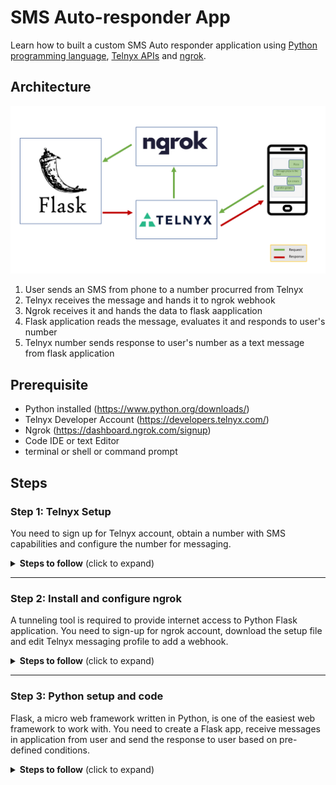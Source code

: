 # SMS Auto-responder App
 Learn how to built a custom SMS Auto responder application using [Python programming language](https://www.python.org/), [Telnyx APIs](https://telnyx.com) and [ngrok](https://ngrok.com/). 

 ## Architecture
 
 <img src='./img/architecture.png' width="1000"/>
 
1. User sends an SMS from phone to a number procurred from Telnyx
1. Telnyx receives the message and hands it to ngrok webhook
1. Ngrok receives it and hands the data to flask aapplication
1. Flask application reads the message, evaluates it and responds to user's number
1. Telnyx number sends response to user's number as a text message from flask application

## Prerequisite

 * Python installed (https://www.python.org/downloads/) 
 * Telnyx Developer Account (https://developers.telnyx.com/)
 * Ngrok (https://dashboard.ngrok.com/signup)
 * Code IDE or text Editor
 * terminal or shell or command prompt

 ## Steps

 ### Step 1: Telnyx Setup
 You need to sign up for Telnyx account, obtain a number with SMS capabilities and configure the number for messaging.
 <details>
<summary><strong>Steps to follow</strong> (click to expand)</summary><p>

 1. Sign up for Telnyx account
    > Set up a developer account with Telnyx from https://telnyx.com/sign-up.

 2. Obtain a number with SMS capabilities for auto-responder app
    > After creating an account and signing in, you need to [acquire a number](https://portal.telnyx.com/#/app/numbers/search-numbers) for the application. Search for a number by selecting your preferred 'Region' or 'Area Code'.
    
    > Make sure that the number supports SMS feature(Very Important!) as it will be used by our application.
 
 3. Create a messaging profile
    > Next create a [messaging profile](https://portal.telnyx.com/#/app/messaging) by clicking on "Add new profile" and provide a suitable profile name to it(you do not need to provide any other detail for now).

 4. Configure the number for messaging
    > Go to the [numbers](https://portal.telnyx.com/#/app/numbers/my-numbers) page, look for the number you created and set the number's `Messaging Profile` to the profile you created in the previous step. 
    
    <details>
    <summary>What if the Telnyx number is an international number for a User</summary>
    <br>    
    
    > If you want to send the message to a Telnyx number which is not in the country where you are, then you need to click on the 'Routing' option.
     <img src='./img/routing_click_red.png' width="800"/>
    
    > After clicking on 'Routing', a dialog box will open. In there, select the traffic type as "P2P" to allow International Inbound and Outbound SMS deliverability. And do not forget to save the changes!  

     <img src='./img/routing_selected.png' width="800"/> 
    </details>
    
 5. Acquire Telnyx API key
    > Go to the [API Keys](https://portal.telnyx.com/#/app/api-keys) page and copy the API Key for the future steps. Incase there is no API Key, then create one.

</p></details>

___

### Step 2: Install and configure ngrok
A tunneling tool is required to provide internet access to Python Flask application. You need to sign-up for ngrok account, download the setup file and edit Telnyx messaging profile to add a webhook.

<details>
<summary><strong>Steps to follow</strong> (click to expand)</summary><p>

 1. Sign up for ngrok account and download the setup file
    > Go to https://dashboard.ngrok.com/signup and create an account.

 2. Obtain the ngrok setup file and follow the steps mentioned
    > Download the ngrok setup file as per your OS from https://dashboard.ngrok.com/get-started/setup and follow the steps mentioned on the page.
    
    > You need to run the setup file (It has zero run-time dependencies!)
    
    > In the `Step 3`, you need to change the command to
     ``` shell
    ngrok http 5000
    ```
    > After running the above command, you would see something similar to following:
    
    <img src='./img/ngrok_tunnel.png' width="800"/> 

    > Copy the highlighted 'Forwarding' address. we will need it in next step. 

    ``` shell
    http://0ab4-2405-201-300a-ecf1-201a-6ad8-c0d4-eddd.ngrok.io
    ```
 3. Edit Telnyx messaging profile to add webhook
    
    > Go to [messaging profile](https://portal.telnyx.com/#/app/messaging) and click on the message profile you created earlier.

    > It will open "Edit Messaging Profile" page, here under "Inbound Settings" you need to provide value to 'Send a webhook to this URL' 

    > The value is Forwarding address we copied in the previous step. Append it with '/webhooks'. It will look like this -

    ``` shell
    http://0ab4-2405-201-300a-ecf1-201a-6ad8-c0d4-eddd.ngrok.io/webhooks
    ```
    <img src='./img/inbound_webhook.png' width="800"/>

    > **Always keep the ngrok process running, do not stop it or restart it!** Because it will lead to a changed URL, which then will require you to repeat the above steps each time.
    
</p></details>

___

### Step 3: Python setup and code
Flask, a micro web framework written in Python, is one of the easiest web framework to work with. You need to create a Flask app, receive messages in application from user and send the response to user based on pre-defined conditions.
<details>
<summary><strong>Steps to follow</strong> (click to expand)</summary><p>

 1. Setup and dependencies
    > A [Flask](https://flask.palletsprojects.com/en/2.0.x/) application is required to receive the message by accepting the webhook request. You can install Flask by running following command in shell or terminal or command prompt
    ``` shell
    pip install Flask
    ```

    > Install [Telnyx Python library](https://github.com/team-telnyx/telnyx-python) for sending the message to users from the Flask application using Telnyx API. 
      ``` shell
    pip install --upgrade telnyx
    ```

 2. Receiving messages in Flask app
    > You need to create a Python file(I have named mine as demo.py) and write Flask code template in it.
      ``` python
    from flask import Flask, request
    
    app = Flask(__name__)

    @app.route('/webhooks', methods=['POST'])
    def webhooks():    
        payload = request.json
        print(payload)
        return 'success', 200

    if __name__ =="__main__":
    app.run(port=5000)
    ```
    > Run the code with following command:
      ``` shell
    python demo.py
    ```        
    > You will get something like this:
    <img src='./img/flask_server.png' width="800"/>

    > You must notice few intresting things in the code, we have defined the path as `/webhooks` and specified that the path will respond to the HTTP `POST` method. This route will accept webhooks from Telnyx when your Telnyx number receives an SMS. 

    > We have a `payload` object reading the data coming in from the webhooks.

    > You can test the code by sending an SMS from your mobile device to Telnyx number. When you send a message (say 'Hello'),you will receive detailed response on your terminal or shell or command prompt.
    <img src='./img/first_response.png' width="800"/>

3. Sending an SMS response to user
    > You need to import Telnyx package to send the SMS to user
      ``` python
    import telnyx
    ```

    > Telnyx API Key acquired in previous steps will be used along with the procurred Telnyx number. If you have not, copy the number from [Numbers](https://portal.telnyx.com/#/app/numbers/my-numbers) screen and provide the values in python code by replacing `YOUR_API_KEY` with Telnyx API key and `YOUR_TELNYX_NUMBER` with procurred Telnyx number.

      ``` python
    telnyx.api_key = "YOUR_API_KEY" 
    telnyx_number = 'YOUR_TELNYX_NUMBER'
    ```

    > You need to edit the `Webhooks` method to read the necessary part of the response and also restrict it to only respond to inbound messages
      ``` python
    def webhooks():
    payload = request.json['data']['payload']
    if payload['direction'] == 'inbound':
        takeAction(payload)
    return 'success', 200
    ```
    > In the above code, you will notice that a new method is defined `takeAction` that takes `payload` as an argument. This method is where Flask app is responding to the incoming messages.
      ``` python
    def takeAction(payload):
        incomingText    = payload['text']
        incomingNumber  = payload['from']['phone_number']
    
        reply = calculateReply(incomingText)
    
        telnyx.Message.create(
        from_ = telnyx_number,
        to = incomingNumber,
        text = reply,
        )
    ``` 
    > The values of `incomingText` and `incomingNumber`are extracted from the response received as payload. And it is passed to the `telnyx.Message.create` with the messsage(reply). `telnyx.Message.create` is a part of the Telnyx Python library which has made sending messages easy.

    > In the above code, if you replace `calculateReply(incomingText)` with your own text string(say 'Hi from Flask app!'), it will work perfectly and will only send fixed message. But we need to built an application that responds after meeting certain criteria. You need to include following code:
    ``` python
    def calculateReply(incomingText):
        if(incomingText.lower() == 'ice cream'):
            reply = "I prefer gelato"
        elif(incomingText.lower() == 'pizza'):
            reply = "Chicago pizza is the best"
        else:
            reply = "Please send either the word 'pizza' or 'ice cream' for a different response"
        return reply 
    ```
    >  In the above code, `calculateReply` method takes `incomingText` as an argument and compares it with `ice cream` and `pizza` strings. On the basis of whether `incomingText` matches or not, application sends a pre-determined response to the user.

4. Testing the complete application
    > You can test it with your own mobile device, all you need to do is text one of the following values to your Telnyx number:
    ``` shell
    pizza
    ice cream
    burger
    ```
    > If everything is working well, you should see following response:
     <img src='./img/phone image.jpg' width="800"/>
___

**Congratulations! You have created your own SMS Auto Responder App**
</p></details>

